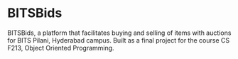 # BITSBids
 
 BITSBids, a platform that facilitates buying and selling of items with auctions for BITS Pilani, Hyderabad campus. Built as a final project for the course CS F213, Object Oriented Programming. 
